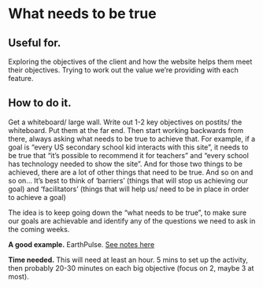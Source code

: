 # What needs to be true

## Useful for. 
Exploring the objectives of the client and how the website helps them meet their objectives. Trying to work out the value we’re providing with each feature. 

## How to do it. 
Get a whiteboard/ large wall. Write out 1-2 key objectives on postits/ the whiteboard. Put them at the far end. Then start working backwards from there, always asking what needs to be true to achieve that. For example, if a goal is “every US secondary school kid interacts with this site”, it needs to be true that “it’s possible to recommend it for teachers” and “every school has technology needed to show the site”. And for those two things to be achieved, there are a lot of other things that need to be true. And so on and so on… It’s best to think of ‘barriers’ (things that will stop us achieving our goal) and ‘facilitators’ (things that will help us/ need to be in place in order to achieve a goal)

The idea is to keep going down the “what needs to be true”, to make sure our goals are achievable and identify any of the questions we need to ask in the coming weeks.

**A good example.** EarthPulse. [See notes here](https://docs.google.com/document/d/1I-GWdDT8bPWI90k21sYvvnvD55evHayTAAShC88HwsA/edit#heading=h.x7opgbfw3i0q)

**Time needed.** This will need at least an hour. 5 mins to set up the activity, then probably 20-30 minutes on each big objective (focus on 2, maybe 3 at most). 
